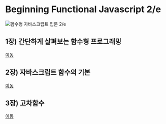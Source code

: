 # Beginning Functional Javascript 2/e

![함수형 자바스크립트 입문 2/e](http://image.yes24.com/goods/88371279/XL)

## 1장) 간단하게 살펴보는 함수형 프로그래밍
[이동](./summary/part_1.md)

## 2장) 자바스크립트 함수의 기본
[이동](./summary/part_2.md)

## 3장) 고차함수
[이동](./summary/part_3.md)
